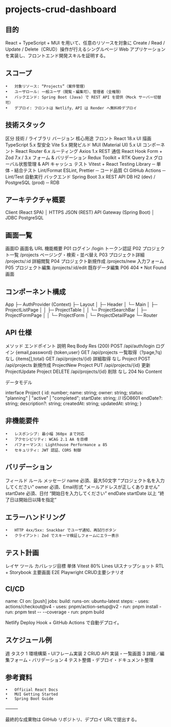# projects-crud-dashboard
## 目的

React + TypeScript + MUI を用いて、任意のリソースを対象に Create / Read / Update / Delete（CRUD）操作が行えるシングルページ Web アプリケーションを実装し、フロントエンド開発スキルを証明する。

## スコープ
	•	対象リソース: “Projects”（案件管理）
	•	ユーザロール: 一般ユーザ（閲覧・編集可）、管理者（全権限）
	•	バックエンド: Spring Boot (Java) で REST API を提供（Mock サーバー切替可）
	•	デプロイ: フロントは Netlify、API は Render へ無料枠デプロイ

## 技術スタック

区分	技術 / ライブラリ	バージョン	核心用途
フロント	React	18.x	UI 描画
	TypeScript	5.x	型安全
	Vite	5.x	開発ビルド
	MUI (Material UI)	5.x	UI コンポーネント
	React Router	6.x	ルーティング
	Axios	1.x	REST 通信
	React Hook Form + Zod	7.x / 3.x	フォーム & バリデーション
	Redux Toolkit + RTK Query	2.x	グローバル状態管理 & API キャッシュ
テスト	Vitest + React Testing Library	─	単体・結合テスト
Lint/Format	ESLint, Prettier	─	コード品質
CI	GitHub Actions	─	Lint/Test 自動実行
バックエンド	Spring Boot	3.x	REST API
DB	H2 (dev) / PostgreSQL (prod)	─	RDB

## アーキテクチャ概要

Client (React SPA)
   │  HTTPS JSON (REST)
API Gateway (Spring Boot)
   │  JDBC
PostgreSQL

## 画面一覧

画面ID	画面名	URL	機能概要
P01	ログイン	/login	トークン認証
P02	プロジェクト一覧	/projects	ページング・検索・並べ替え
P03	プロジェクト詳細	/projects/:id	詳細閲覧
P04	プロジェクト新規作成	/projects/new	入力フォーム
P05	プロジェクト編集	/projects/:id/edit	既存データ編集
P06	404	*	Not Found 画面

## コンポーネント構成

App
├─ AuthProvider (Context)
├─ Layout
│   ├─ Header
│   └─ Main
│       ├─ ProjectListPage
│       │   ├─ ProjectTable
│       │   └─ ProjectSearchBar
│       ├─ ProjectFormPage
│       │   └─ ProjectForm
│       └─ ProjectDetailPage
└─ Router

## API 仕様

メソッド	エンドポイント	説明	Req Body	Res (200)
POST	/api/auth/login	ログイン	{email,password}	{token,user}
GET	/api/projects	一覧取得（?page,?q）	なし	{items[],total}
GET	/api/projects/{id}	詳細取得	なし	Project
POST	/api/projects	新規作成	ProjectNew	Project
PUT	/api/projects/{id}	更新	ProjectUpdate	Project
DELETE	/api/projects/{id}	削除	なし	204 No Content

データモデル

interface Project {
  id: number;
  name: string;
  owner: string;
  status: "planning" | "active" | "completed";
  startDate: string; // ISO8601
  endDate?: string;
  description?: string;
  createdAt: string;
  updatedAt: string;
}

## 非機能要件
	•	レスポンシブ: 最小幅 360px まで対応
	•	アクセシビリティ: WCAG 2.1 AA を目標
	•	パフォーマンス: Lighthouse Performance ≥ 85
	•	セキュリティ: JWT 認証、CORS 制御

## バリデーション

フィールド	ルール	メッセージ
name	必須、最大50文字	“プロジェクト名を入力してください”
owner	必須、Email形式	“メールアドレスが正しくありません”
startDate	必須、日付	“開始日を入力してください”
endDate	startDate 以上	“終了日は開始日以降を指定”

## エラーハンドリング
	•	HTTP 4xx/5xx: Snackbar でユーザ通知、再試行ボタン
	•	クライアント: Zod でスキーマ検証しフォームにエラー表示

## テスト計画

レイヤ	ツール	カバレッジ目標
単体	Vitest	80% Lines
UIスナップショット	RTL + Storybook	主要画面
E2E	Playwright	CRUD主要シナリオ

## CI/CD

name: CI
on: [push]
jobs:
  build:
    runs-on: ubuntu-latest
    steps:
      - uses: actions/checkout@v4
      - uses: pnpm/action-setup@v2
      - run: pnpm install
      - run: pnpm test -- --coverage
      - run: pnpm build

Netlify Deploy Hook + GitHub Actions で自動デプロイ。

## スケジュール例

週	タスク
1	環境構築・UIフレーム実装
2	CRUD API 実装・一覧画面
3	詳細／編集フォーム・バリデーション
4	テスト整備・デプロイ・ドキュメント整理

## 参考資料
	•	Official React Docs
	•	MUI Getting Started
	•	Spring Boot Guide

⸻

最終的な成果物は GitHub リポジトリ、デプロイ URLで提出する。
